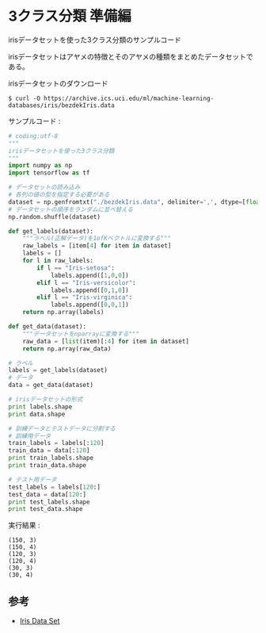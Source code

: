 # 3クラス分類 準備編

irisデータセットを使った3クラス分類のサンプルコード

irisデータセットはアヤメの特徴とそのアヤメの種類をまとめたデータセットである。

irisデータセットのダウンロード

```
$ curl -O https://archive.ics.uci.edu/ml/machine-learning-databases/iris/bezdekIris.data
```

サンプルコード :

```python
# coding:utf-8
"""
irisデータセットを使った3クラス分類
"""
import numpy as np
import tensorflow as tf

# データセットの読み込み
# 各列の値の型を指定する必要がある
dataset = np.genfromtxt("./bezdekIris.data", delimiter=',', dtype=[float, float, float, float, "S32"])
# データセットの順序をランダムに並べ替える
np.random.shuffle(dataset)

def get_labels(dataset):
    """ラベル(正解データ)を1ofKベクトルに変換する"""
    raw_labels = [item[4] for item in dataset]
    labels = []
    for l in raw_labels:
        if l == "Iris-setosa":
            labels.append([1,0,0])
        elif l == "Iris-versicolor":
            labels.append([0,1,0])
        elif l == "Iris-virginica":
            labels.append([0,0,1])
    return np.array(labels)

def get_data(dataset):
    """データセットをnparrayに変換する"""
    raw_data = [list(item)[:4] for item in dataset]
    return np.array(raw_data)

# ラベル
labels = get_labels(dataset)
# データ
data = get_data(dataset)

# irisデータセットの形式
print labels.shape
print data.shape

# 訓練データとテストデータに分割する
# 訓練用データ
train_labels = labels[:120]
train_data = data[:120]
print train_labels.shape
print train_data.shape

# テスト用データ
test_labels = labels[120:]
test_data = data[120:]
print test_labels.shape
print test_data.shape
```

実行結果 :

```
(150, 3)
(150, 4)
(120, 3)
(120, 4)
(30, 3)
(30, 4)
```

## 参考

* [Iris Data Set](https://archive.ics.uci.edu/ml/datasets/Iris)
